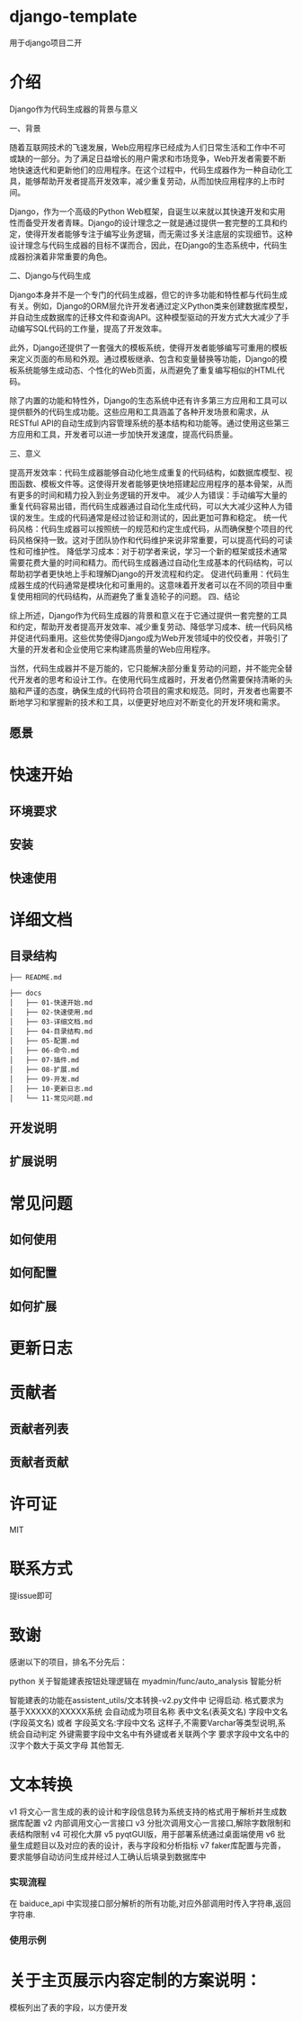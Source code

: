 # django-template
用于django项目二开


# 介绍

Django作为代码生成器的背景与意义

一、背景

随着互联网技术的飞速发展，Web应用程序已经成为人们日常生活和工作中不可或缺的一部分。为了满足日益增长的用户需求和市场竞争，Web开发者需要不断地快速迭代和更新他们的应用程序。在这个过程中，代码生成器作为一种自动化工具，能够帮助开发者提高开发效率，减少重复劳动，从而加快应用程序的上市时间。

Django，作为一个高级的Python Web框架，自诞生以来就以其快速开发和实用性而备受开发者青睐。Django的设计理念之一就是通过提供一套完整的工具和约定，使得开发者能够专注于编写业务逻辑，而无需过多关注底层的实现细节。这种设计理念与代码生成器的目标不谋而合，因此，在Django的生态系统中，代码生成器扮演着非常重要的角色。

二、Django与代码生成

Django本身并不是一个专门的代码生成器，但它的许多功能和特性都与代码生成有关。例如，Django的ORM层允许开发者通过定义Python类来创建数据库模型，并自动生成数据库的迁移文件和查询API。这种模型驱动的开发方式大大减少了手动编写SQL代码的工作量，提高了开发效率。

此外，Django还提供了一套强大的模板系统，使得开发者能够编写可重用的模板来定义页面的布局和外观。通过模板继承、包含和变量替换等功能，Django的模板系统能够生成动态、个性化的Web页面，从而避免了重复编写相似的HTML代码。

除了内置的功能和特性外，Django的生态系统中还有许多第三方应用和工具可以提供额外的代码生成功能。这些应用和工具涵盖了各种开发场景和需求，从RESTful API的自动生成到内容管理系统的基本结构和功能等。通过使用这些第三方应用和工具，开发者可以进一步加快开发速度，提高代码质量。

三、意义

提高开发效率：代码生成器能够自动化地生成重复的代码结构，如数据库模型、视图函数、模板文件等。这使得开发者能够更快地搭建起应用程序的基本骨架，从而有更多的时间和精力投入到业务逻辑的开发中。
减少人为错误：手动编写大量的重复代码容易出错，而代码生成器通过自动化生成代码，可以大大减少这种人为错误的发生。生成的代码通常是经过验证和测试的，因此更加可靠和稳定。
统一代码风格：代码生成器可以按照统一的规范和约定生成代码，从而确保整个项目的代码风格保持一致。这对于团队协作和代码维护来说非常重要，可以提高代码的可读性和可维护性。
降低学习成本：对于初学者来说，学习一个新的框架或技术通常需要花费大量的时间和精力。而代码生成器通过自动化生成基本的代码结构，可以帮助初学者更快地上手和理解Django的开发流程和约定。
促进代码重用：代码生成器生成的代码通常是模块化和可重用的。这意味着开发者可以在不同的项目中重复使用相同的代码结构，从而避免了重复造轮子的问题。
四、结论

综上所述，Django作为代码生成器的背景和意义在于它通过提供一套完整的工具和约定，帮助开发者提高开发效率、减少重复劳动、降低学习成本、统一代码风格并促进代码重用。这些优势使得Django成为Web开发领域中的佼佼者，并吸引了大量的开发者和企业使用它来构建高质量的Web应用程序。

当然，代码生成器并不是万能的，它只能解决部分重复劳动的问题，并不能完全替代开发者的思考和设计工作。在使用代码生成器时，开发者仍然需要保持清晰的头脑和严谨的态度，确保生成的代码符合项目的需求和规范。同时，开发者也需要不断地学习和掌握新的技术和工具，以便更好地应对不断变化的开发环境和需求。

## 愿景

# 快速开始

## 环境要求

## 安装

## 快速使用

# 详细文档

## 目录结构

```
├── README.md

├── docs
│   ├── 01-快速开始.md
│   ├── 02-快速使用.md
│   ├── 03-详细文档.md
│   ├── 04-目录结构.md
│   ├── 05-配置.md
│   ├── 06-命令.md
│   ├── 07-插件.md
│   ├── 08-扩展.md
│   ├── 09-开发.md
│   ├── 10-更新日志.md
│   └── 11-常见问题.md

```

## 开发说明

## 扩展说明

# 常见问题

## 如何使用

## 如何配置

## 如何扩展

# 更新日志

# 贡献者

## 贡献者列表

## 贡献者贡献

# 许可证

MIT

# 联系方式

提issue即可

# 致谢

感谢以下的项目，排名不分先后：

python 关于智能建表按钮处理逻辑在 myadmin/func/auto_analysis 智能分析

智能建表的功能在assistent_utils/文本转换-v2.py文件中
记得启动.
格式要求为 基于XXXXX的XXXXX系统 会自动成为项目名称
表中文名(表英文名)
字段中文名(字段英文名)
或者 字段英文名:字段中文名
这样子,不需要Varchar等类型说明,系统会自动判定
外键需要字段中文名中有外键或者关联两个字
要求字段中文名中的汉字个数大于英文字母
其他暂无.

# 文本转换

v1 将文心一言生成的表的设计和字段信息转为系统支持的格式用于解析并生成数据库配置
v2 内部调用文心一言接口
v3 分批次调用文心一言接口,解除字数限制和表结构限制
v4 可视化大屏
v5 pyqtGUI版，用于部署系统通过桌面端使用
v6 批量生成题目以及对应的表的设计，表与字段和分析指标
v7 faker库配置与完善，要求能够自动访问生成并经过人工确认后填录到数据库中

### 实现流程

在 baiduce_api 中实现接口部分解析的所有功能,对应外部调用时传入字符串,返回字符串.

### 使用示例



# 关于主页展示内容定制的方案说明：


模板列出了表的字段，以方便开发
